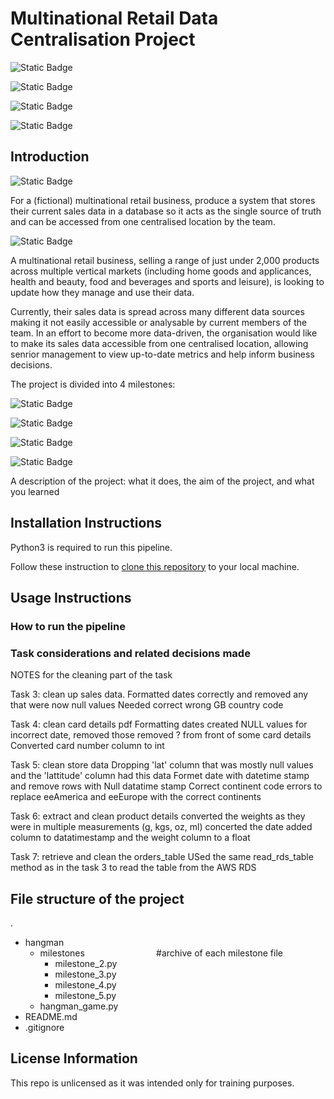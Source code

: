 # Multinational Retail Data Centralisation Project

![Static Badge](https://img.shields.io/badge/Welcome%20To-blue)

![Static Badge](https://img.shields.io/badge/The%20Multinational%20Retail%20Data%20Centralisation%20Project-blue)

![Static Badge](https://img.shields.io/badge/A%20Data%20Training%20Project%20By-blue)

![Static Badge](https://img.shields.io/badge/Giles%20Williams-blue)

## Introduction 

![Static Badge](https://img.shields.io/badge/Project%20Summary%3A-blue)

For a (fictional) multinational retail business, produce a system that stores their current sales data in a database so it acts as the single source of truth and can be accessed from one centralised location by the team.  

![Static Badge](https://img.shields.io/badge/Project%20Scope%3A-blue)

A multinational retail business, selling a range of just under 2,000 products across multiple vertical markets (including home goods and applicances, health and beauty, food and beverages and sports and leisure), is looking to update how they manage and use their data.

Currently, their sales data is spread across many different data sources making it not easily accessible or analysable by current members of the team.
In an effort to become more data-driven, the organisation would like to make its sales data accessible from one centralised location, allowing senrior management to view up-to-date metrics and help inform business decisions.

The project is divided into 4 milestones:

![Static Badge](https://img.shields.io/badge/Milestone%201%3A%20set%20up%20the%20dev%20environment-blue)

![Static Badge](https://img.shields.io/badge/Milestone%202%3A%20extract%20and%20clean%20the%20data-blue)

![Static Badge](https://img.shields.io/badge/Milestone%203%3A%20create%20the%20database%20schema-blue)

![Static Badge](https://img.shields.io/badge/Milestone%204%3A%20analyse%20the%20data-blue)



A description of the project: what it does, the aim of the project, and what you learned

## Installation Instructions
Python3 is required to run this pipeline.

Follow these instruction to [clone this repository](https://docs.github.com/en/repositories/creating-and-managing-repositories/cloning-a-repository#cloning-a-repository) to your local machine.

## Usage Instructions

### How to run the pipeline

### Task considerations and related decisions made

NOTES for the cleaning part of the task

Task 3: clean up sales data.
Formatted dates correctly and removed any that were now null values
Needed correct wrong GB country code

Task 4: clean card details pdf
Formatting dates created NULL values for incorrect date, removed those
removed ? from front of some card details
Converted card number column to int

Task 5: clean store data
Dropping 'lat' column that was mostly null values and the 'lattitude' column had this data
Formet date with datetime stamp and remove rows with Null datatime stamp
Correct continent code errors to replace eeAmerica and eeEurope with the correct continents

Task 6: extract and clean product details
converted the weights as they were in multiple measurements (g, kgs, oz, ml)
concerted the date added column to datatimestamp and the weight column to a float

Task 7: retrieve and clean the orders_table
USed the same read_rds_table method as in the task 3 to read the table from the AWS RDS 

## File structure of the project

.
 * hangman
   * milestones                             #archive of each milestone file
     * milestone_2.py
     * milestone_3.py
     * milestone_4.py
     * milestone_5.py    
   * hangman_game.py                 
 * README.md
 * .gitignore



## License Information
This repo is unlicensed as it was intended only for training purposes.


